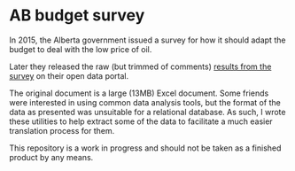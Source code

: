 # AB budget survey
In 2015, the Alberta government issued a survey for how it should adapt the budget to deal with the low price of oil.

Later they released the raw (but trimmed of comments) [results from the survey](http://data.alberta.ca/data/budget-2015-survey) on their open data portal.

The original document is a large (13MB) Excel document. Some friends were interested in using common data analysis tools, but the format of the data as presented was unsuitable for a relational database. As such, I wrote these utilities to help extract some of the data to facilitate a much easier translation process for them.

This repository is a work in progress and should not be taken as a finished product by any means.